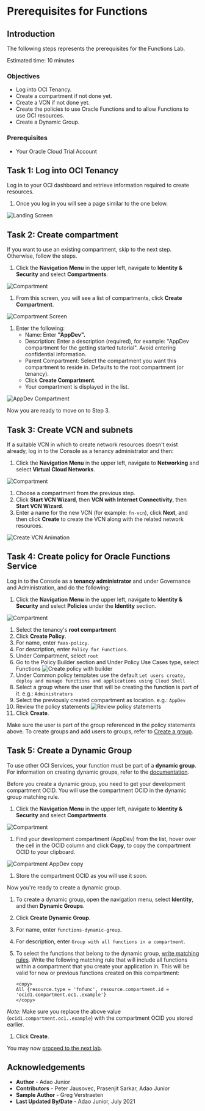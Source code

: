 # Prerequisites for Functions

## Introduction

The following steps represents the prerequisites for the Functions Lab.

Estimated time: 10 minutes

### Objectives

- Log into OCI Tenancy.
- Create a compartment if not done yet.
- Create a VCN if not done yet.
- Create the policies to use Oracle Functions and to allow Functions to use OCI resources.
- Create a Dynamic Group.

### Prerequisites

- Your Oracle Cloud Trial Account

## Task 1: Log into OCI Tenancy

   Log in to your OCI dashboard and retrieve information required to create resources.

1. Once you log in you will see a page similar to the one below.

  ![Landing Screen](../../common/setup-cloud-env/images/landing-screen-mid-2021.png " ")

## Task 2: Create compartment

If you want to use an existing compartment, skip to the next step. Otherwise, follow the steps.

1. Click the **Navigation Menu** in the upper left, navigate to **Identity & Security** and select **Compartments**.

  ![Compartment](https://oracle-livelabs.github.io/common/images/console/id-compartment.png " ")

1. From this screen, you will see a list of compartments, click **Create Compartment**.

  ![Compartment Screen](../../common/setup-cloud-env/images/compartment-screen.png " ")

1. Enter the following:
      - Name: Enter **"AppDev".**
      - Description: Enter a description (required), for example: "AppDev compartment for the getting started tutorial". Avoid entering confidential information.
      - Parent Compartment: Select the compartment you want this compartment to reside in. Defaults to the root compartment (or tenancy).
      - Click **Create Compartment**.
      - Your compartment is displayed in the list.

  ![AppDev Compartment](../../common/setup-cloud-env/images/compartment-create.png " ")

Now you are ready to move on to Step 3.

## Task 3: Create VCN and subnets

If a suitable VCN in which to create network resources doesn't exist already, log in to the Console as a tenancy administrator and then:

1. Click the **Navigation Menu** in the upper left, navigate to **Networking** and select **Virtual Cloud Networks**.

  ![Compartment](https://oracle-livelabs.github.io/common/images/console/networking-vcn.png " ")

1. Choose a compartment from the previous step.
1. Click **Start VCN Wizard**, then **VCN with Internet Connectivity**, then **Start VCN Wizard**.
1. Enter a name for the new VCN (for example: `fn-vcn`), click **Next**, and then click **Create** to create the VCN along with the related network resources.

  ![Create VCN Animation](images/create-fn-vcn.gif " ")

## Task 4: Create policy for Oracle Functions Service

Log in to the Console as a **tenancy administrator** and under Governance and Administration, and do the following:

1. Click the **Navigation Menu** in the upper left, navigate to **Identity & Security** and select **Policies** under the **Identity** section.

  ![Compartment](https://oracle-livelabs.github.io/common/images/console/id-policies.png " ")

1. Select the tenancy's **root compartment**
1. Click **Create Policy**.
1. For name, enter `faas-policy`.
1. For description, enter `Policy for Functions`.
1. Under Compartment, select `root`
1. Go to the Policy Builder section and Under Policy Use Cases type, select Functions
  ![Create policy with builder](./images/create-policy-with-builder.png)
1. Under Common policy templates use the default `Let users create, deploy and manage functions and applications using Cloud Shell`
1. Select a group where the user that will be creating the function is part of it. e.g.: `Administrators`
1. Select the previously created compartment as location. e.g.: `AppDev`
1. Review the policy statements
  ![Review policy statements](./images/review-policies.png)
1. Click **Create**.

Make sure the user is part of the group referenced in the policy statements above. To create groups and add users to groups, refer to [Create a group](https://docs.cloud.oracle.com/en-us/iaas/Content/Identity/Tasks/managinggroups.htm#To).

## Task 5: Create a Dynamic Group

To use other OCI Services, your function must be part of a **dynamic group**. For information on creating dynamic groups, refer to the [documentation](https://docs.cloud.oracle.com/iaas/Content/Identity/Tasks/managingdynamicgroups.htm#To).

Before you create a dynamic group, you need to get your development compartment OCID. You will use the compartment OCID in the dynamic group matching rule.

1. Click the **Navigation Menu** in the upper left, navigate to **Identity & Security** and select **Compartments**.

  ![Compartment](https://oracle-livelabs.github.io/common/images/console/id-compartment.png " ")

1. Find your development compartment (AppDev) from the list, hover over the cell in the OCID column and click **Copy**, to copy the compartment OCID to your clipboard.

  ![Compartment AppDev copy](../../common/setup-cloud-env/images/compartment-appdev-copy.png " ")

1. Store the compartment OCID as you will use it soon.

  Now you're ready to create a dynamic group.

1. To create a dynamic group, open the navigation menu, select **Identity**, and then **Dynamic Groups**.
1. Click **Create Dynamic Group**.
1. For name, enter `functions-dynamic-group`.
1. For description, enter `Group with all functions in a compartment`.
1. To select the functions that belong to the dynamic group, [write matching rules](https://docs.cloud.oracle.com/en-us/iaas/Content/Identity/Tasks/managingdynamicgroups.htm#Writing). Write the following matching rule that will include all functions within a compartment that you create your application in. This will be valid for new or previous functions created on this compartment:

    ```shell
    <copy>
    All {resource.type = 'fnfunc', resource.compartment.id = 'ocid1.compartment.oc1..example'}
    </copy>
    ```

  *Note:* Make sure you replace the above value (`ocid1.compartment.oc1..example`) with the compartment OCID you stored earlier.

1. Click **Create**.

You may now [proceed to the next lab](#next).

## Acknowledgements

- **Author** - Adao Junior
- **Contributors** -  Peter Jausovec, Prasenjit Sarkar, Adao Junior
- **Sample Author** - Greg Verstraeten
- **Last Updated By/Date** - Adao Junior, July 2021
